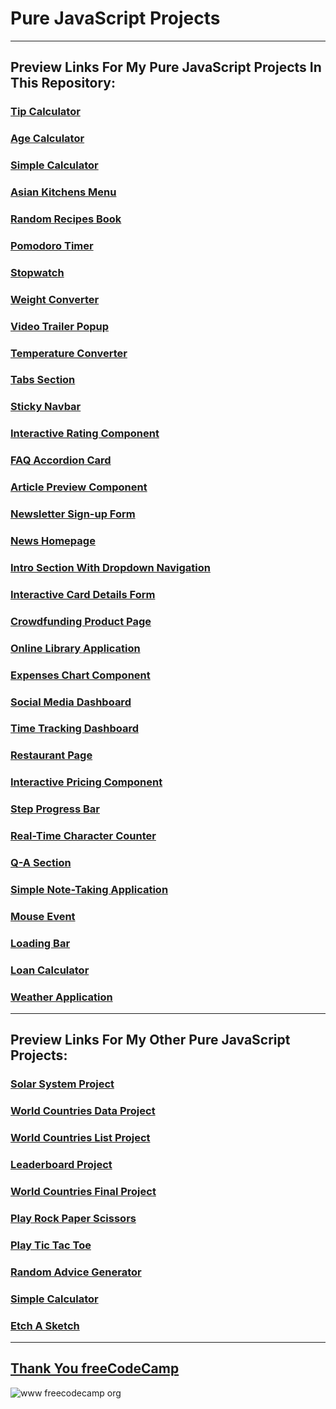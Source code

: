 # Pure JavaScript Projects
---
## Preview Links For My Pure JavaScript Projects In This Repository:

### [Tip Calculator](https://htmlpreview.github.io/?https://github.com/selimbiber/PureJavaScriptProjects/blob/main/TipCalculator/index.html)
### [Age Calculator](https://htmlpreview.github.io/?https://github.com/selimbiber/Pure-JavaScript-Projects/blob/main/AgeCalculator/index.html)
### [Simple Calculator](https://htmlpreview.github.io/?https://github.com/selimbiber/Pure-JavaScript-Projects/blob/main/SimpleCalculator/index.html)
### [Asian Kitchens Menu](https://htmlpreview.github.io/?https://github.com/selimbiber/Pure-JavaScript-Projects/blob/main/AsianKitchensMenu/index.html)
### [Random Recipes Book](https://htmlpreview.github.io/?https://github.com/selimbiber/Pure-JavaScript-Projects/blob/main/RandomRecipesBook/index.html)
### [Pomodoro Timer](https://htmlpreview.github.io/?https://github.com/selimbiber/Pure-JavaScript-Projects/blob/main/PomodoroTimer/index.html)
### [Stopwatch](https://htmlpreview.github.io/?https://github.com/selimbiber/Pure-JavaScript-Projects/blob/main/Stopwatch/index.html)
### [Weight Converter](https://htmlpreview.github.io/?https://github.com/selimbiber/PureJavaScriptProjects/blob/main/WeightConverter/index.html)
### [Video Trailer Popup](https://htmlpreview.github.io/?https://github.com/selimbiber/PureJavaScriptProjects/blob/main/VideoTrailerPopup/index.html)
### [Temperature Converter](https://htmlpreview.github.io/?https://github.com/selimbiber/PureJavaScriptProjects/blob/main/TemperatureConverter/index.html)
### [Tabs Section](https://htmlpreview.github.io/?https://github.com/selimbiber/PureJavaScriptProjects/blob/main/TabsSection/index.html)
### [Sticky Navbar](https://htmlpreview.github.io/?https://github.com/selimbiber/PureJavaScriptProjects/blob/main/StickyNavbar/index.html)
### [Interactive Rating Component](https://htmlpreview.github.io/?https://github.com/selimbiber/Pure-JavaScript-Projects/blob/main/InteractiveRatingComponent/index.html)
### [FAQ Accordion Card](https://htmlpreview.github.io/?https://github.com/selimbiber/Pure-JavaScript-Projects/blob/main/FAQ-accordion-card/index.html)
### [Article Preview Component](https://htmlpreview.github.io/?https://github.com/selimbiber/Pure-JavaScript-Projects/blob/main/ArticlePreviewComponent/index.html)
### [Newsletter Sign-up Form](https://htmlpreview.github.io/?https://github.com/selimbiber/Pure-JavaScript-Projects/blob/main/NewsletterSign-upForm/index.html)
### [News Homepage](https://htmlpreview.github.io/?https://github.com/selimbiber/Pure-JavaScript-Projects/blob/main/NewsHomepage/index.html)
### [Intro Section With Dropdown Navigation](https://htmlpreview.github.io/?https://github.com/selimbiber/Pure-JavaScript-Projects/blob/main/DropdownNavigation/index.html)
### [Interactive Card Details Form](https://htmlpreview.github.io/?https://github.com/selimbiber/Pure-JavaScript-Projects/blob/main/InteractiveCardDetailsForm/index.html)
### [Crowdfunding Product Page](https://htmlpreview.github.io/?https://github.com/selimbiber/Pure-JavaScript-Projects/blob/main/CrowdfundingProductPage/index.html)
### [Online Library Application](https://htmlpreview.github.io/?https://github.com/selimbiber/Pure-JavaScript-Projects/blob/main/OnlineLibrary/index.html)
### [Expenses Chart Component](https://htmlpreview.github.io/?https://github.com/selimbiber/Pure-JavaScript-Projects/blob/main/ExpensesChartComponent/index.html)
### [Social Media Dashboard](https://htmlpreview.github.io/?https://github.com/selimbiber/Pure-JavaScript-Projects/blob/main/SocialMediaDashboard/dist/index.html)
### [Time Tracking Dashboard](https://htmlpreview.github.io/?https://github.com/selimbiber/Pure-JavaScript-Projects/blob/main/TimeTrackingDashboard/dist/index.html)
### [Restaurant Page](https://htmlpreview.github.io/?https://github.com/selimbiber/Pure-JavaScript-Projects/blob/main/RestaurantPage/dist/index.html)
### [Interactive Pricing Component](https://htmlpreview.github.io/?https://github.com/selimbiber/Pure-JavaScript-Projects/blob/main/InteractivePricingComponent/dist/index.html)
### [Step Progress Bar](https://htmlpreview.github.io/?https://github.com/selimbiber/PureJavaScriptProjects/blob/main/StepProgressBar/index.html)
### [Real-Time Character Counter](https://htmlpreview.github.io/?https://github.com/selimbiber/PureJavaScriptProjects/blob/main/RealTimeCharacterCounter/index.html)
### [Q-A Section](https://htmlpreview.github.io/?https://github.com/selimbiber/PureJavaScriptProjects/blob/main/Q-A-Section/index.html)
### [Simple Note-Taking Application](https://htmlpreview.github.io/?https://github.com/selimbiber/PureJavaScriptProjects/blob/main/SimpleNoteTakingApplication/index.html)
### [Mouse Event](https://htmlpreview.github.io/?https://github.com/selimbiber/PureJavaScriptProjects/blob/main/MouseEvent/index.html)
### [Loading Bar](https://htmlpreview.github.io/?https://github.com/selimbiber/PureJavaScriptProjects/blob/main/LoadingBar/index.html)
### [Loan Calculator](https://htmlpreview.github.io/?https://github.com/selimbiber/PureJavaScriptProjects/blob/main/LoanCalculator/index.html)
### [Weather Application](https://htmlpreview.github.io/?https://github.com/selimbiber/Pure-JavaScript-Projects/blob/main/WeatherApplication/dist/index.html)
---
## Preview Links For My Other Pure JavaScript Projects:

### [Solar System Project](https://htmlpreview.github.io/?https://github.com/selimbiber/30DaysOfJavaScriptChallenge/blob/master/Day24-ProjectSolarSystem/index.html)
### [World Countries Data Project](https://htmlpreview.github.io/?https://github.com/selimbiber/30DaysOfJavaScriptChallenge/blob/master/Day25-WorldCountriesDataProject/index.html)
### [World Countries List Project](https://htmlpreview.github.io/?https://github.com/selimbiber/30DaysOfJavaScriptChallenge/blob/master/Day26-WorldCountriesListProject/index.html)
### [Leaderboard Project](https://htmlpreview.github.io/?https://github.com/selimbiber/30DaysOfJavaScriptChallenge/blob/master/Day28-Leaderboard/index.html)
### [World Countries Final Project](https://htmlpreview.github.io/?https://github.com/selimbiber/30DaysOfJavaScriptChallenge/blob/master/Day30-WorldCountriesFinalProject/index.html)
### [Play Rock Paper Scissors](https://htmlpreview.github.io/?https://github.com/selimbiber/Play-Rock-Paper-Scissors/blob/main/index.html)
### [Play Tic Tac Toe](https://htmlpreview.github.io/?https://github.com/selimbiber/SimpleWebBrowserGames/blob/main/TicTacToe/index.html)
### [Random Advice Generator](https://htmlpreview.github.io/?https://github.com/selimbiber/RandomGenerators/blob/main/RandomAdviceGenerator/index.html)
### [Simple Calculator](https://htmlpreview.github.io/?https://github.com/selimbiber/Simple-Calculator/blob/main/index.html)
### [Etch A Sketch](https://htmlpreview.github.io/?https://github.com/selimbiber/Etch-A-Sketch/blob/main/index.html)
---
## [Thank You freeCodeCamp](https://www.freecodecamp.org/certification/selimbiber/javascript-algorithms-and-data-structures)
![www freecodecamp org](https://github.com/selimbiber/Pure-JavaScript-Projects/assets/117529414/93ae38d1-09ad-4c61-8b91-362c6ed6c367)
